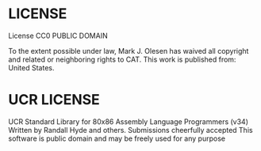 
# LICENSE

 License CC0 PUBLIC DOMAIN

 To the extent possible under law, Mark J. Olesen has waived all copyright 
 and related or neighboring rights to CAT. This work is published 
 from: United States.

# UCR LICENSE

UCR Standard Library for 80x86 Assembly Language Programmers (v34) 
Written by Randall Hyde and others.  Submissions cheerfully accepted
This software is public domain and may be freely used for any purpose

